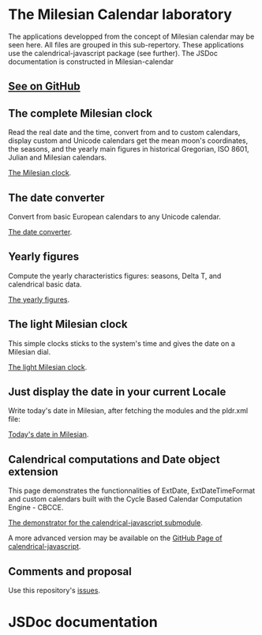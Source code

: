 # The Milesian Calendar laboratory
The applications developped from the concept of Milesian calendar may be seen here. All files are grouped in this sub-repertory.
These applications use the calendrical-javascript package (see further).
The JSDoc documentation is constructed in Milesian-calendar

## [See on GitHub](https://github.com/Louis-Aime/Milesian-calendar)

## The complete Milesian clock
Read the real date and the time, convert from and to custom calendars, display custom and Unicode calendars get the mean moon's coordinates, the seasons, and the yearly main figures in historical Gregorian, ISO 8601, Julian and Milesian calendars.

[The Milesian clock](./milesianclock.html).

## The date converter
Convert from basic European calendars to any Unicode calendar.

[The date converter](./converter.html).

## Yearly figures
Compute the yearly characteristics figures: seasons, Delta T, and calendrical basic data.

[The yearly figures](./yearsignaturedisplay.html).

## The light Milesian clock

This simple clocks sticks to the system's time and gives the date on a Milesian dial.

[The light Milesian clock](./lightmilesianclock.html).

## Just display the date in your current Locale

Write today's date in Milesian, after fetching the modules and the pldr.xml file:

[Today's date in Milesian](./load-modules-and-write.html).

## Calendrical computations and Date object extension
This page demonstrates the functionnalities of ExtDate, ExtDateTimeFormat and custom calendars built with the Cycle Based Calendar Computation Engine - CBCCE.

[The demonstrator for the calendrical-javascript submodule](./calendrical-demo-fr.html).

A more advanced version may be available on the [GitHub Page of calendrical-javascript](https://Louis-Aime.github.io/calendrical-javascript).

## Comments and proposal
 Use this repository's [issues](https://github.com/Louis-Aime/Milesian-calendar/issues).

# JSDoc documentation
